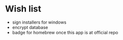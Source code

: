 # Wish list
- sign installers for windows
- encrypt database
- badge for homebrew once this app is at official repo
